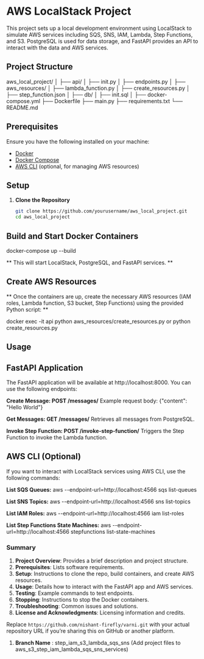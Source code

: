 
# AWS LocalStack Project

This project sets up a local development environment using LocalStack to simulate AWS services including SQS, SNS, IAM, Lambda, Step Functions, and S3. PostgreSQL is used for data storage, and FastAPI provides an API to interact with the data and AWS services.

## Project Structure

aws_local_project/ │ ├── api/ │ ├── init.py │ ├── endpoints.py │ ├── aws_resources/ │ ├── lambda_function.py │ ├── create_resources.py │ ├── step_function.json │ ├── db/ │ ├── init.sql │ ├── docker-compose.yml ├── Dockerfile ├── main.py ├── requirements.txt └── README.md



## Prerequisites

Ensure you have the following installed on your machine:
- [Docker](https://docs.docker.com/get-docker/)
- [Docker Compose](https://docs.docker.com/compose/install/)
- [AWS CLI](https://docs.aws.amazon.com/cli/latest/userguide/install-cliv2.html) (optional, for managing AWS resources)

## Setup

1. **Clone the Repository**

   ```bash
   git clone https://github.com/yourusername/aws_local_project.git
   cd aws_local_project


## Build and Start Docker Containers

docker-compose up --build

** This will start LocalStack, PostgreSQL, and FastAPI services. **

## Create AWS Resources
** Once the containers are up, create the necessary AWS resources (IAM roles, Lambda function, S3 bucket, Step Functions) using the provided Python script: **

docker exec -it api python aws_resources/create_resources.py
or 
python create_resources.py





## Usage
## FastAPI Application

The FastAPI application will be available at http://localhost:8000. You can use the following endpoints:

**Create Message: POST /messages/**
Example request body: {"content": "Hello World"}

**Get Messages: GET /messages/**
Retrieves all messages from PostgreSQL.

**Invoke Step Function: POST /invoke-step-function/**
Triggers the Step Function to invoke the Lambda function.

## AWS CLI (Optional)

If you want to interact with LocalStack services using AWS CLI, use the following commands:

**List SQS Queues:**
aws --endpoint-url=http://localhost:4566 sqs list-queues

**List SNS Topics:**
aws --endpoint-url=http://localhost:4566 sns list-topics


**List IAM Roles:**
aws --endpoint-url=http://localhost:4566 iam list-roles


**List Step Functions State Machines:**
aws --endpoint-url=http://localhost:4566 stepfunctions list-state-machines



### Summary

1. **Project Overview**: Provides a brief description and project structure.
2. **Prerequisites**: Lists software requirements.
3. **Setup**: Instructions to clone the repo, build containers, and create AWS resources.
4. **Usage**: Details how to interact with the FastAPI app and AWS services.
5. **Testing**: Example commands to test endpoints.
6. **Stopping**: Instructions to stop the Docker containers.
7. **Troubleshooting**: Common issues and solutions.
8. **License and Acknowledgments**: Licensing information and credits.

Replace `https://github.com/nishant-firefly/varni.git` with your actual repository URL if you’re sharing this on GitHub or another platform.
1. **Branch Name** : step_iam_s3_lambda_sqs_sns
(Add project files to aws_s3_step_iam_lambda_sqs_sns_services)
